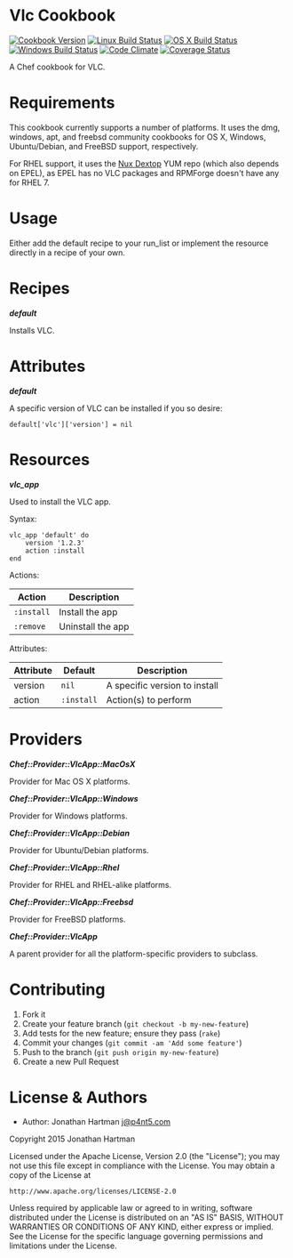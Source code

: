Vlc Cookbook
============
[![Cookbook Version](https://img.shields.io/cookbook/v/vlc.svg)][cookbook]
[![Linux Build Status](https://img.shields.io/circleci/project/RoboticCheese/vlc-chef.svg)][circle]
[![OS X Build Status](https://img.shields.io/travis/RoboticCheese/vlc-chef.svg)][travis]
[![Windows Build Status](https://img.shields.io/appveyor/ci/RoboticCheese/vlc-chef.svg)][appveyor]
[![Code Climate](https://img.shields.io/codeclimate/github/RoboticCheese/vlc-chef.svg)][codeclimate]
[![Coverage Status](https://img.shields.io/coveralls/RoboticCheese/vlc-chef.svg)][coveralls]

[cookbook]: https://supermarket.chef.io/cookbooks/vlc
[circle]: https://circleci.com/gh/RoboticCheese/vlc-chef
[appveyor]: https://ci.appveyor.com/project/RoboticCheese/vlc-chef
[travis]: https://travis-ci.org/RoboticCheese/vlc-chef
[codeclimate]: https://codeclimate.com/github/RoboticCheese/vlc-chef
[coveralls]: https://coveralls.io/r/RoboticCheese/vlc-chef

A Chef cookbook for VLC.

Requirements
============

This cookbook currently supports a number of platforms. It uses the dmg,
windows, apt, and freebsd community cookbooks for OS X, Windows, Ubuntu/Debian,
and FreeBSD support, respectively.

For RHEL support, it uses the [Nux Dextop](http://li.nux.ro/repos.html) YUM
repo (which also depends on EPEL), as EPEL has no VLC packages and RPMForge
doesn't have any for RHEL 7.

Usage
=====

Either add the default recipe to your run_list or implement the resource
directly in a recipe of your own.

Recipes
=======

***default***

Installs VLC.

Attributes
==========

***default***

A specific version of VLC can be installed if you so desire:

    default['vlc']['version'] = nil

Resources
=========

***vlc_app***

Used to install the VLC app.

Syntax:

    vlc_app 'default' do
        version '1.2.3'
        action :install
    end

Actions:

| Action     | Description       |
|------------|-------------------|
| `:install` | Install the app   |
| `:remove`  | Uninstall the app |

Attributes:

| Attribute  | Default    | Description                   |
|------------|------------|-------------------------------|
| version    | `nil`      | A specific version to install |
| action     | `:install` | Action(s) to perform          |

Providers
=========

***Chef::Provider::VlcApp::MacOsX***

Provider for Mac OS X platforms.

***Chef::Provider::VlcApp::Windows***

Provider for Windows platforms.

***Chef::Provider::VlcApp::Debian***

Provider for Ubuntu/Debian platforms.

***Chef::Provider::VlcApp::Rhel***

Provider for RHEL and RHEL-alike platforms.

***Chef::Provider::VlcApp::Freebsd***

Provider for FreeBSD platforms.

***Chef::Provider::VlcApp***

A parent provider for all the platform-specific providers to subclass.

Contributing
============

1. Fork it
2. Create your feature branch (`git checkout -b my-new-feature`)
3. Add tests for the new feature; ensure they pass (`rake`)
4. Commit your changes (`git commit -am 'Add some feature'`)
5. Push to the branch (`git push origin my-new-feature`)
6. Create a new Pull Request

License & Authors
=================
- Author: Jonathan Hartman <j@p4nt5.com>

Copyright 2015 Jonathan Hartman

Licensed under the Apache License, Version 2.0 (the "License");
you may not use this file except in compliance with the License.
You may obtain a copy of the License at

    http://www.apache.org/licenses/LICENSE-2.0

Unless required by applicable law or agreed to in writing, software
distributed under the License is distributed on an "AS IS" BASIS,
WITHOUT WARRANTIES OR CONDITIONS OF ANY KIND, either express or implied.
See the License for the specific language governing permissions and
limitations under the License.
